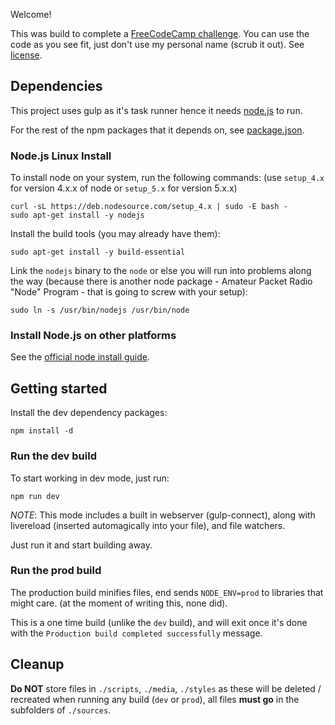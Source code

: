 Welcome!

This was build to complete a [FreeCodeCamp challenge](http://www.freecodecamp.com/challenges/build-a-personal-portfolio-webpage). You can use the code as you see fit, just don't use my personal name (scrub it out). See [license](./license.md).

## Dependencies

This project uses gulp as it's task runner hence it needs [node.js](https://nodejs.org) to run.

For the rest of the npm packages that it depends on, see [package.json](./package.json#L12).

### Node.js Linux Install

To install node on your system, run the following commands: (use `setup_4.x` for version 4.x.x of node or `setup_5.x` for version 5.x.x)

	curl -sL https://deb.nodesource.com/setup_4.x | sudo -E bash -
	sudo apt-get install -y nodejs

Install the build tools (you may already have them):

	sudo apt-get install -y build-essential

Link the `nodejs` binary to the `node` or else you will run into problems along the way (because there is another node package - Amateur Packet Radio "Node" Program - that is going to screw with your setup):

	sudo ln -s /usr/bin/nodejs /usr/bin/node

### Install Node.js on other platforms

See the [official node install guide](https://nodejs.org/en/download/package-manager).

## Getting started

Install the dev dependency packages:

	npm install -d

### Run the dev build

To start working in dev mode, just run:

	npm run dev

*NOTE*: This mode includes a built in webserver (gulp-connect), along with livereload (inserted automagically into your file), and file watchers.

Just run it and start building away.

### Run the prod build

The production build minifies files, end sends `NODE_ENV=prod` to libraries that might care. (at the moment of writing this, none did).

This is a one time build (unlike the `dev` build), and will exit once it's done with the `Production build completed successfully` message.

## Cleanup

**Do NOT** store files in `./scripts`, `./media`, `./styles` as these will be deleted / recreated when running any build (`dev` or `prod`), all files **must go** in the subfolders of `./sources`.
